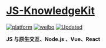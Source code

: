 # **[JS-KnowledgeKit](https://github.com/FantasticLBP/JS-KnowledgeKit)**




[![platform](https://img.shields.io/badge/platform-iOS-red.svg)]()
[![weibo](https://img.shields.io/badge/weibo-%40杭城小刘-green.svg)](http://weibo.com/3194053975/profile?rightmod=1&wvr=6&mod=personinfo&is_hot=1)
[![Updated](https://img.shields.io/badge/updated-2018--02--23-green.svg)]()



**JS 与原生交互、Node.js 、Vue、React**
